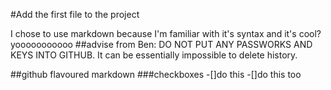 #Add the first file to the project

I chose to use markdown because I'm familiar with it's syntax and it's cool?
yooooooooooo
##advise from Ben: DO NOT PUT ANY PASSWORKS AND KEYS INTO GITHUB. It can be essentially impossible to delete history.

##github flavoured markdown
###checkboxes
-[]do this 
-[]do this too

